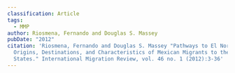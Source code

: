 ```yaml
---
classification: Article
tags:
  - MMP
author: Riosmena, Fernando and Douglas S. Massey
pubDate: "2012"
citation: 'Riosmena, Fernando and Douglas S. Massey	"Pathways to El Norte:
  Origins, Destinations, and Characteristics of Mexican Migrants to the United
  States." International Migration Review, vol. 46 no. 1 (2012):3-36'
---
```

